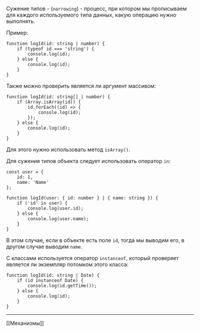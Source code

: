 Сужение типов - (`narrowing`) - процесс, при котором мы прописываем для каждого используемого типа данных, какую операцию нужно выполнять.

Пример:
```
function logId(id: string | number) {
	if (typeof id === 'string') {
		console.log(id);
	} else {
		console.log(id);
	}
}
```

Также можно проверить является ли аргумент массивом:
```
function logId(id: string[] | number) {
	if (Array.isArray(id)) {
		id.forEach((id) => {
			console.log(id);
		});
	} else {
		console.log(id);
	}
}
```

Для этого нужно использовать метод `isArray()`.

Для сужения типов объекта следует использовать оператор `in`:
```
const user = {
	id: 1,
	name: 'Name'
};

function logId(user: { id: number } | { name: string }) {
	if ('id' in user) {
		console.log(user.id);
	} else {
		console.log(user.name);
	}
}
```

В этом случае, если в объекте есть поле `id`, тогда мы выводим его, в другом случае выводим `name`.

С классами используется оператор `instanceof`, который проверяет является ли экземпляр потомком этого класса:
```
function logId(id: string | Date) {
	if (id instanceof Date) {
		console.log(id.getTime());
	} else {
		console.log(id);
	}
}
```

---
[[Механизмы]]